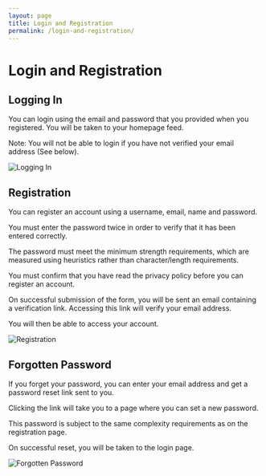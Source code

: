```yaml
---
layout: page 
title: Login and Registration 
permalink: /login-and-registration/
---
```


# Login and Registration

## Logging In

You can login using the email and password that you provided when you registered. You will be taken to your homepage feed.

Note: You will not be able to login if you have not verified your email address (See below).

![Logging In](../../gifs/.gif)

## Registration

You can register an account using a username, email, name and password.

You must enter the password twice in order to verify that it has been entered correctly.

The password must meet the minimum strength requirements, which are measured using heuristics rather than character/length requirements.

You must confirm that you have read the privacy policy before you can register an account.

On successful submission of the form, you will be sent an email containing a verification link. Accessing this link will verify your email address.

You will then be able to access your account.

![Registration](../../gifs/.gif)

## Forgotten Password

If you forget your password, you can enter your email address and get a password reset link sent to you.

Clicking the link will take you to a page where you can set a new password.

This password is subject to the same complexity requirements as on the registration page.

On successful reset, you will be taken to the login page.

![Forgotten Password](../../gifs/.gif)
